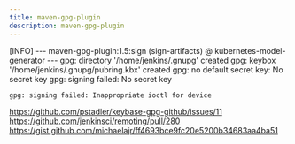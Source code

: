 ```yaml
---
title: maven-gpg-plugin
description: maven-gpg-plugin
---
```


[INFO] --- maven-gpg-plugin:1.5:sign (sign-artifacts) @ kubernetes-model-generator ---
gpg: directory '/home/jenkins/.gnupg' created
gpg: keybox '/home/jenkins/.gnupg/pubring.kbx' created
gpg: no default secret key: No secret key
gpg: signing failed: No secret key

`gpg: signing failed: Inappropriate ioctl for device`

https://github.com/pstadler/keybase-gpg-github/issues/11
https://github.com/jenkinsci/remoting/pull/280
https://gist.github.com/michaelajr/ff4693bce9fc20e5200b34683aa4ba51